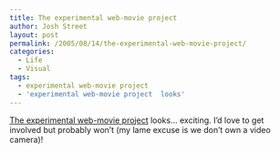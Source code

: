 ```yaml
---
title: The experimental web-movie project
author: Josh Street
layout: post
permalink: /2005/08/14/the-experimental-web-movie-project/
categories:
  - Life
  - Visual
tags:
  - experimental web-movie project
  - 'experimental web-movie project  looks'
---
```

[The experimental web-movie project][1] looks&#8230; exciting. I&#8217;d love to get involved but probably won&#8217;t (my lame excuse is we don&#8217;t own a video camera)!

 [1]: http://webmovie.blogspot.com/